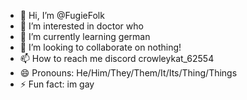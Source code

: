 - 👋 Hi, I’m @FugieFolk
- 👀 I’m interested in doctor who
- 🌱 I’m currently learning german
- 💞️ I’m looking to collaborate on nothing!
- 📫 How to reach me discord crowleykat_62554
- 😄 Pronouns: He/Him/They/Them/It/Its/Thing/Things
- ⚡ Fun fact: im gay

<!---
FugieFolk/FugieFolk is a ✨ special ✨ repository because its `README.md` (this file) appears on your GitHub profile.
You can click the Preview link to take a look at your changes.
--->
